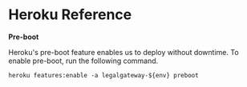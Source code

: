 # Heroku Reference

**Pre-boot**

Heroku's pre-boot feature enables us to deploy without downtime. To enable pre-boot, run the following command. 

```
heroku features:enable -a legalgateway-${env} preboot
```